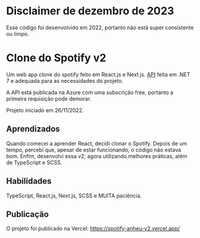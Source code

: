 # Disclaimer de dezembro de 2023

Esse código foi desenvolvido em 2022, portanto não está super consistente ou limpo.

# Clone do Spotify v2

Um web app clone do spotify feito em React.js e Next.js. <a href="https://github.com/junioranheu/spotify-api" target="_blank">API</a> feita em .NET 7 e adequada para as necessidades do projeto.

A API está publicada na Azure com uma subscrição free, portanto a primeira requisição pode demorar.

Projeto iniciado em 26/11/2022.
## Aprendizados

Quando comecei a aprender React, decidi clonar o Spotify. Depois de um tempo, percebi que, apesar de estar funcionando, o código não estava bom. Enfim, desenvolvi essa v2; agora utilizando melhores práticas, além de TypeScript e SCSS.
## Habilidades
TypeScript, React.js, Next.js, SCSS e MUITA paciência.


## Publicação
O projeto foi publicado na Vercel:
https://spotify-anheu-v2.vercel.app/
